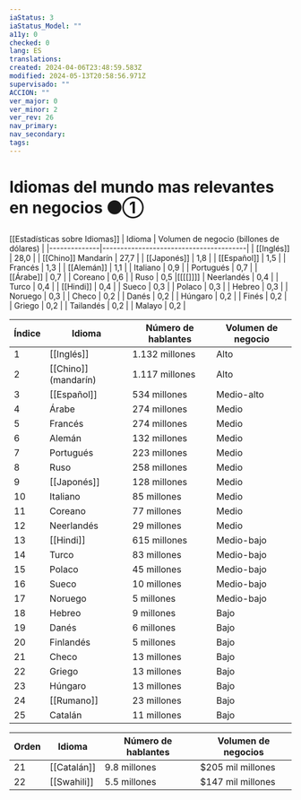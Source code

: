 ```yaml
---
iaStatus: 3
iaStatus_Model: ""
a11y: 0
checked: 0
lang: ES
translations: 
created: 2024-04-06T23:48:59.583Z
modified: 2024-05-13T20:58:56.971Z
supervisado: ""
ACCION: ""
ver_major: 0
ver_minor: 2
ver_rev: 26
nav_primary: 
nav_secondary: 
tags:
---
```

# Idiomas del mundo mas relevantes en negocios ⚫①

[[Estadísticas sobre Idiomas]]
| Idioma       | Volumen de negocio (billones de dólares) |
|--------------|----------------------------------------|
| [[Inglés]]       | 28,0                                   |
| [[Chino]] Mandarín     | 27,7                                   |
| [[Japonés]]      | 1,8                                    |
| [[Español]]      | 1,5                                    |
| Francés      | 1,3                                    |
| [[Alemán]]       | 1,1                                    |
| Italiano     | 0,9                                    |
| Portugués    | 0,7                                    |
| [[Árabe]]        | 0,7                                    |
| Coreano      | 0,6                                    |
| Ruso         | 0,5                                    |[[[[]]]]
| Neerlandés   | 0,4                                    |
| Turco        | 0,4                                    |
| [[Hindi]]        | 0,4                                    |
| Sueco        | 0,3                                    |
| Polaco       | 0,3                                    |
| Hebreo       | 0,3                                    |
| Noruego      | 0,3                                    |
| Checo        | 0,2                                    |
| Danés        | 0,2                                    |
| Húngaro      | 0,2                                    |
| Finés        | 0,2                                    |
| Griego       | 0,2                                    |
| Tailandés    | 0,2                                    |
| Malayo       | 0,2                                    |


| Índice | Idioma            | Número de hablantes | Volumen de negocio |
| ------ | ---------------- | ------------------ | ------------------ |
| 1      | [[Inglés]]            | 1.132 millones      | Alto               |
| 2      | [[Chino]] (mandarín)  | 1.117 millones      | Alto               |
| 3      | [[Español]]           | 534 millones        | Medio-alto         |
| 4      | Árabe             | 274 millones        | Medio              |
| 5      | Francés           | 274 millones        | Medio              |
| 6      | Alemán            | 132 millones        | Medio              |
| 7      | Portugués         | 223 millones        | Medio              |
| 8      | Ruso              | 258 millones        | Medio              |
| 9      | [[Japonés]]           | 128 millones        | Medio              |
| 10     | Italiano          | 85 millones         | Medio              |
| 11     | Coreano           | 77 millones         | Medio              |
| 12     | Neerlandés        | 29 millones         | Medio              |
| 13     | [[Hindi]]             | 615 millones        | Medio-bajo         |
| 14     | Turco             | 83 millones         | Medio-bajo         |
| 15     | Polaco            | 45 millones         | Medio-bajo         |
| 16     | Sueco             | 10 millones         | Medio-bajo         |
| 17     | Noruego           | 5 millones          | Medio-bajo         |
| 18     | Hebreo            | 9 millones          | Bajo               |
| 19     | Danés             | 6 millones          | Bajo               |
| 20     | Finlandés         | 5 millones          | Bajo               |
| 21     | Checo             | 13 millones         | Bajo               |
| 22     | Griego            | 13 millones         | Bajo               |
| 23     | Húngaro           | 13 millones         | Bajo               |
| 24     | [[Rumano]]            | 23 millones         | Bajo               |
| 25     | Catalán           | 11 millones         | Bajo               |

| Orden | Idioma     | Número de hablantes | Volumen de negocios |
|-------|------------|---------------------|----------------------|
| 21    | [[Catalán]]     | 9.8 millones        | $205 mil millones      |
| 22    | [[Swahili]]     | 5.5 millones        | $147 mil millones      |
